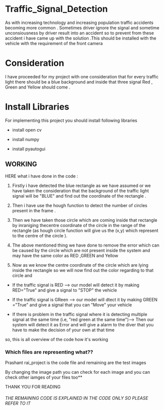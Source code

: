 # Traffic_Signal_Detection


As with increasing technology and increasing population traffic accidents becoming more common . Sometimes driver ignore the signal and sometime  unconsiousness by driver result into an accident  so to prevent from these accident i have came up with the solution .This should be installed with the vehicle with the requirement of the front camera 


# Consideration
 I have proceeded for my project with one consideration that for every traffic light there should be a blue background  and inside that three signal Red , Green and  Yellow should come .
 
 
# Install Libraries 
For implementing this project you should install following libraries

  * install open cv
  
  * install numpy 
  
  * install pyautogui
  
## WORKING

HERE what i have done in the code :
 
 1.  Firstly i have detected the blue rectangle as we have assumed or we have taken the consideration that the background of the traffic light signal will be "BLUE" and find out the coordinate of the rectangle .

 2.  Then i have use the hough function to detect the number of circles present in the frame .

 3.  Then we have taken those circle which are coming inside that rectangle by inraniging thecentre coordinate of the circle  in the range of the rectangle  (as hough circle function will give us the (x,y) which represent to the centre of the circle ).

 4.  The above mentioned thing we have done to remove the error which can be caused by the circle which are not present inside the system and may have the same color as RED ,GREEN and Yellow

 5.  Now as we know the centre coordinate of the circle which are lying inside the rectangle  so we will now find out the color regarding  to that circle and 

  * If the traffic signal is RED --> our model will detect it by making RED="True" and give a signal to "STOP" the vehicle 

  * If the traffic signal is GReen --> our model will dtect it by making GREEN ="True" and give a signal that you can "Move" your vehicle 

  * If there is problem in the traffic signal where it is detecting multiple signal at the same time (i.e, "red green at the same time")--> Then our system will detect it as Error and will give a alarm to the diver that you have to make the decision of your own at that time 
   
   so, this is all overview of the code how it's working 
   
   
### Which files are representing what??  

Prashant rai_project is the code file and remaining are the test images 

By changing the image path you can check for each image and you can check other iamges of your files too**
   
   
   THANK YOU FOR READING 

###### THE REMAINING CODE IS EXPLAINED IN THE CODE ONLY SO PLEASE REFER TO IT

